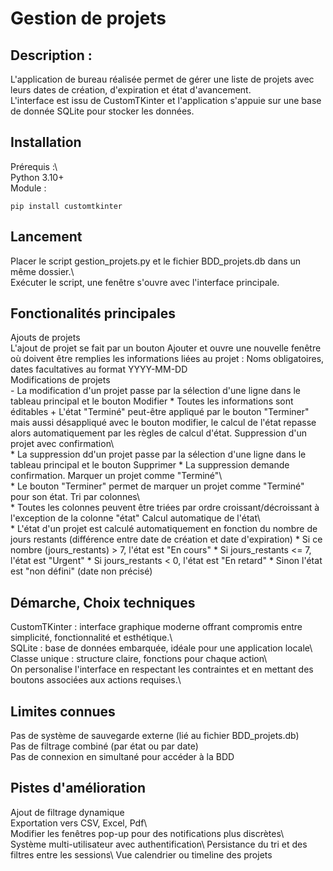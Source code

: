 # Gestion de projets

## Description :
L'application de bureau réalisée permet de gérer une liste de projets avec leurs dates de création, d'expiration et état d'avancement.\
L'interface est issu de CustomTKinter et l'application s'appuie sur une base de donnée SQLite pour stocker les données.

## Installation

Prérequis :\  
Python 3.10+\
Module :
```
pip install customtkinter
```
## Lancement

Placer le script gestion_projets.py et le fichier BDD_projets.db dans un même dossier.\  
Exécuter le script, une fenêtre s'ouvre avec l'interface principale.

## Fonctionalités principales

Ajouts de projets\
    L'ajout de projet se fait par un bouton Ajouter et ouvre une nouvelle fenêtre où doivent être remplies les informations liées au projet :  Noms obligatoires, dates facultatives au format YYYY-MM-DD\
Modifications de projets\
    - La modification d'un projet passe par la sélection d'une ligne dans le tableau principal et le bouton Modifier
    * Toutes les informations sont éditables
    + L'état "Terminé" peut-être appliqué par le bouton "Terminer" mais aussi désappliqué avec le bouton modifier, le calcul de l'état repasse alors automatiquement par les règles de calcul d'état.
Suppression d'un projet avec confirmation\  
    * La suppression dd'un projet passe par la sélection d'une ligne dans le tableau principal et le bouton Supprimer
    * La suppression demande confirmation.
Marquer un projet comme "Terminé"\  
    * Le bouton "Terminer" permet de marquer un projet comme "Terminé" pour son état.
Tri par colonnes\  
    * Toutes les colonnes peuvent être triées par ordre croissant/décroissant à l'exception de la colonne "état"
Calcul automatique de l'état\  
    * L'état d'un projet est calculé automatiquement en fonction du nombre de jours restants (différence entre date de création et date d'expiration)
    * Si ce nombre (jours_restants) > 7, l'état est "En cours"
    * Si jours_restants <= 7, l'état est "Urgent"
    * Si jours_restants < 0, l'état est "En retard"
    * Sinon l'état est "non défini" (date non précisé)

## Démarche, Choix techniques
CustomTKinter : interface graphique moderne offrant compromis entre simplicité, fonctionnalité et esthétique.\   
SQLite : base de données embarquée, idéale pour une application locale\  
Classe unique : structure claire, fonctions pour chaque action\  
On personalise l'interface en respectant les contraintes et en mettant des boutons associées aux actions requises.\

## Limites connues
Pas de système de sauvegarde externe (lié au fichier BDD_projets.db)\
Pas de filtrage combiné (par état ou par date)\
Pas de connexion en simultané pour accéder à la BDD

## Pistes d'amélioration
Ajout de filtrage dynamique\
Exportation vers CSV, Excel, Pdf\  
Modifier les fenêtres pop-up pour des notifications plus discrètes\  
Système multi-utilisateur avec authentification\ 
Persistance du tri et des filtres entre les sessions\ 
Vue calendrier ou timeline des projets